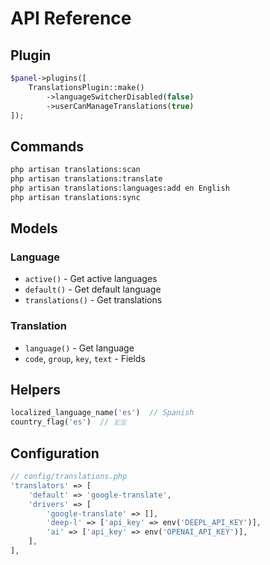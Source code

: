 # API Reference

## Plugin

```php
$panel->plugins([
    TranslationsPlugin::make()
        ->languageSwitcherDisabled(false)
        ->userCanManageTranslations(true)
]);
```

## Commands

```bash
php artisan translations:scan
php artisan translations:translate
php artisan translations:languages:add en English
php artisan translations:sync
```

## Models

### Language
- `active()` - Get active languages
- `default()` - Get default language
- `translations()` - Get translations

### Translation
- `language()` - Get language
- `code`, `group`, `key`, `text` - Fields

## Helpers

```php
localized_language_name('es')  // Spanish
country_flag('es')  // 🇪🇸
```

## Configuration

```php
// config/translations.php
'translators' => [
    'default' => 'google-translate',
    'drivers' => [
        'google-translate' => [],
        'deep-l' => ['api_key' => env('DEEPL_API_KEY')],
        'ai' => ['api_key' => env('OPENAI_API_KEY')],
    ],
],
```
